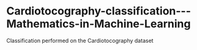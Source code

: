 # Cardiotocography-classification---Mathematics-in-Machine-Learning
Classification performed on the Cardiotocography dataset
